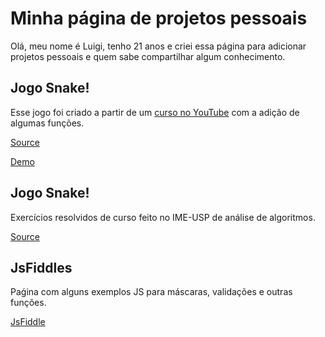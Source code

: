 # Minha página de projetos pessoais

Olá, meu nome é Luigi, tenho 21 anos e criei essa página para adicionar projetos pessoais e quem sabe compartilhar algum conhecimento.

## Jogo Snake!

Esse jogo foi criado a partir de um [curso no YouTube](https://www.youtube.com/watch?v=YltacqQx-IY&list=PL1EkVGo1AQ0Gt1dxKl4e35DY4G9qb5W7_) com a adição de algumas funções.

[Source](https://github.com/luigihenrick/snake) 

[Demo](http://ec2-18-219-127-251.us-east-2.compute.amazonaws.com/snake/) 

## Jogo Snake!

Exercícios resolvidos de curso feito no IME-USP de análise de algoritmos.

[Source](https://github.com/luigihenrick/topicos-programacao) 

## JsFiddles

Paǵina com alguns exemplos JS para máscaras, validações e outras funções.

[JsFiddle](https://jsfiddle.net/user/luigihenrick/fiddles/) 

